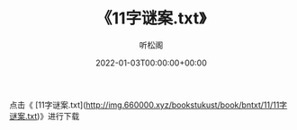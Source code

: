 ﻿---
title:  《11字谜案.txt》
date:   2022-01-03T00:00:00+00:00
author: 听松阁
layout: post
permalink: /11字谜案/
categories: 小说
tags: [小说]
---

点击《 [11字谜案.txt](<a href="http://img.660000.xyz/bookstukust/book/bntxt/11/11" target=_blank>http://img.660000.xyz/bookstukust/book/bntxt/11/11字谜案.txt)》进行下载